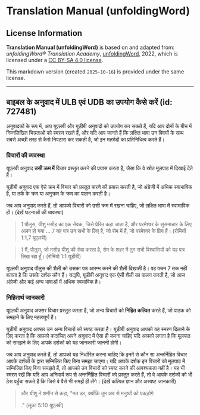 # Translation Manual (unfoldingWord)

## License Information

**Translation Manual (unfoldingWord)** is based on and adapted from: _unfoldingWord® Translation Academy_, [unfoldingWord](https://unfoldingword.org/utw), 2022, which is licensed under a [CC BY-SA 4.0 license](https://creativecommons.org/licenses/by-sa/4.0/legalcode.en).

This markdown version (created `2025-10-16`) is provided under the same license.



--------------------------------

## बाइबल के अनुवाद में ULB एवं UDB का उपयोग कैसे करें (id: 727481)

अनुवादकों के रूप में, आप यूएलबी और यूडीबी अनुवादों को उपयोग कर सकते हैं, यदि आप दोनों के बीच में निम्नलिखित भिन्नताओं को स्मरण रखते हैं, और यदि आप जानते हैं कि लक्षित भाषा उन विषयों के साथ सबसे अच्छी तरह से कैसे निपटारा कर सकती है, जो इन मतभेदों का प्रतिनिधित्व करते हैं।

### विचारों की व्यवस्था

यूएलबी अनुवाद **उसी क्रम में** विचार प्रस्तुत करने की प्रयास करता है, जैसा कि वे स्रोत मूलपाठ में दिखाई देते हैं।

यूडीबी अनुवाद एक ऐसे क्रम में विचार को प्रस्तुत करने की प्रयास करती है, जो अंग्रेजी में अधिक स्वाभाविक है, या तर्क के क्रम या अनुक्रम के क्रम का पालन करती है।

जब आप अनुवाद करते हैं, तो आपको विचारों को उसी क्रम में रखना चाहिए, जो लक्षित भाषा में स्वाभाविक हों। (देखें घटनाओं की व्यवस्था)

> 1 पौलुस, यीशु मसीह का एक सेवक, जिसे प्रेरित कहा जाता है, और परमेश्वर के सुसमाचार के लिए अलग हो गया ... 7 यह पत्र उन सभी के लिए है, जो रोम में हैं, जो परमेश्वर के प्रिय हैं। (रोमियों 1:1,7 यूएलबी)

> 1 मैं, पौलुस, जो मसीह यीशु की सेवा करता है, रोम के शहर में तुम सभी विश्वासियों को यह पत्र लिख रहा हूँ। (रोमियों 1:1 यूडीबी)

यूएलबी अनुवाद पौलुस की शैली को उसका पत्र आरम्भ करने की शैली दिखाती है। वह वचन 7 तक नहीं बताता है कि उसके दर्शक कौन हैं। यद्यपि, यूडीबी अनुवाद एक ऐसी शैली का पालन करती है, जो आज अंग्रेजी और कई अन्य भाषाओं में अधिक स्वभाविक है।

### निहितार्थ जानकारी

यूएलबी अनुवाद अक्सर विचार प्रस्तुत करता है, जो अन्य विचारों को **निहित** **कल्पित** करते हैं, जो पाठक को समझने के लिए महत्वपूर्ण हैं।

यूडीबी अनुवाद अक्सर उन अन्य विचारों को स्पष्ट करता है। यूडीबी अनुवाद आपको यह स्मरण दिलाने के लिए करता है कि आपको कदाचित् अपने अनुवाद में ऐसा ही करना चाहिए यदि आपको लगता है कि मूलपाठ को समझने के लिए आपके दर्शकों को यह जानकारी जाननी होगी।

जब आप अनुवाद करते हैं, तो आपको यह निर्धारित करना चाहिए कि इनमें से कौन सा अन्तर्निहित विचार आपके दर्शकों के द्वारा सम्मिलित किए बिना समझा जाएगा। यदि आपके दर्शक इन विचारों को मूलपाठ में सम्मिलित किए बिना समझते हैं, तो आपको उन विचारों को स्पष्ट करने की आवश्यकता नहीं है। यह भी स्मरण रखें कि यदि आप अनिवार्य रूप से अन्तर्निहित विचारों को प्रस्तुत करते हैं, तो वे आपके दर्शकों को भी ठेस पहुँचा सकते हैं कि जिसे वे वैसे भी समझें ही लेंगे। (देखें कल्पित ज्ञान और अस्पष्ट जानकारी)

> और यीशु ने शमौन से कहा, "मत डर, क्योंकि तुम अब से मनुष्यों को पकड़ोगे
> 
> ." (लूका 5:10 यूएलबी)


